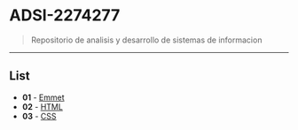 # ADSI-2274277
> Repositorio de analisis y desarrollo de sistemas de informacion 
---
## List

- **01** - [Emmet](01-emmet/)
- **02** - [HTML](02-html/)
- **03** - [CSS](03-css/)